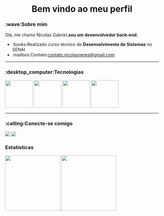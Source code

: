 
<h1 align='center'> Bem vindo ao meu perfil </h1>

<h3>:wave:<b>Sobre mim</b></h3>
Olá, me chamo Nicolas Gabriel,<b>sou um desenvolvedor back-end.</b>
<ul>
<li>:books:Realizado curso técnico de <b>Desenvolvimento de Sistemas</b> no SENAI</l1>
<li>:mailbox:Contato:<A href="mailto:contato.nicolasneres@gmail.com">contato.nicolasneres@gmail.com</li></a>
</ul>
<hr>
<h3>:desktop_computer:<b>Tecnologias</b></h3>
<div>
<img src="https://cdn.jsdelivr.net/gh/devicons/devicon/icons/python/python-original-wordmark.svg"width="90" height="90" /> 
<img src="https://cdn.jsdelivr.net/gh/devicons/devicon/icons/microsoftsqlserver/microsoftsqlserver-plain-wordmark.svg"width="90" height="90" />
<img src="https://cdn.jsdelivr.net/gh/devicons/devicon/icons/mysql/mysql-original-wordmark.svg" width="90" height="90" />
<img src="https://cdn.jsdelivr.net/gh/devicons/devicon/icons/html5/html5-plain-wordmark.svg"  width='90' height='90' />

</div>
<hr>
<h3>:calling:Conecte-se comigo</h3>
<div>
<a href="https://www.linkedin.com/in/nicolas-gabriel-99383a1b7" target="_blank"><img src="https://img.shields.io/badge/-LinkedIn-%230077B5?style=for-the-badge&logo=linkedin&logoColor=white" target="_blank"></a>   
 <a href = "mailto:contato.nicolasneres@gmail.com"><img src="https://img.shields.io/badge/Gmail-D14836?style=for-the-badge&logo=gmail&logoColor=white" target="_blank"></a>
</div>  
<h3>Estatisticas</h3>
<div>
<a href="https://github.com/Nikorasu282">
<img height="180em" src="https://github-readme-stats.vercel.app/api/top-langs/?username=Nikorasu282&layout=compact&langs_count=7&theme=dracula"/>
<img height="180em" src="https://github-readme-stats.vercel.app/api?username=Nikorasu282&aqui&show_icons=true&theme=dracula&include_all_commits=true&count_private=true"/>
</div>
